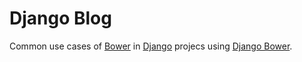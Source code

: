 Django Blog 
=======================


Common use cases of [Bower](http://bower.io) in [Django](http://djangoproject.com) projecs using [Django Bower](https://github.com/nvbn/django-bower).
